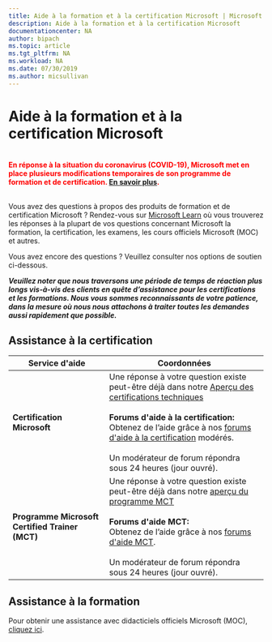 ```yaml
---
title: Aide à la formation et à la certification Microsoft | Microsoft Docs
description: Aide à la formation et à la certification Microsoft
documentationcenter: NA
author: bipach
ms.topic: article
ms.tgt_pltfrm: NA
ms.workload: NA
ms.date: 07/30/2019
ms.author: micsullivan
---
```

# Aide à la formation et à la certification Microsoft

<div style='color: red;'><strong><font color="red"><br/>En réponse à la situation du coronavirus (COVID-19), Microsoft met en place plusieurs modifications temporaires de son programme de formation et de certification. <a href='/learn/certifications/posts/an-important-update-on-microsoft-training-and-certification'>En savoir plus</a>.</font></strong><br/><br/></div>

Vous avez des questions à propos des produits de formation et de certification Microsoft ? Rendez-vous sur [Microsoft Learn](/learn/certifications/) où vous trouverez les réponses à la plupart de vos questions concernant Microsoft la formation, la certification, les examens, les cours officiels Microsoft (MOC) et autres.

Vous avez encore des questions ? Veuillez consulter nos options de soutien ci-dessous.

***Veuillez noter que nous traversons une période de temps de réaction plus longs vis-à-vis des clients en quête d’assistance pour les certifications et les formations. Nous vous sommes reconnaissants de votre patience, dans la mesure où nous nous attachons à traiter toutes les demandes aussi rapidement que possible.***

## Assistance à la certification

| Service d'aide | Coordonnées |
| ------------- | --- |
| **Certification Microsoft** | Une réponse à votre question existe peut-être déjà dans notre [Aperçu des certifications techniques](/learn/certifications/) <br/><br/> **Forums d'aide à la certification:** <br/>Obtenez de l’aide grâce à nos [forums d'aide à la certification](https://aka.ms/MCPForum) modérés. <br/><br/> Un modérateur de forum répondra sous 24 heures (jour ouvré). |
| **Programme Microsoft Certified Trainer (MCT)** | Une réponse à votre question existe peut-être déjà dans notre [aperçu du programme MCT](/learn/certifications/mct-certification)<br/><br/> **Forums d'aide MCT:** <br/> Obtenez de l’aide grâce à nos [forums d'aide MCT](https://aka.ms/MCTForum).<br/><br/> Un modérateur de forum répondra sous 24 heures (jour ouvré). |

## Assistance à la formation

Pour obtenir une assistance avec didacticiels officiels Microsoft (MOC), [cliquez ici](https://docs.microsoft.com/learn/certifications/certification-and-training-help).